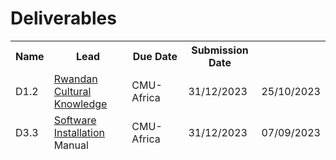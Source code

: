 # Deliverables

<table class="style-1" style="height: 174px;" width="425">
<tbody>
<tr>
<th style="min-width: 25px;>Number</th>
<th  style="min-width: 190px;">Name</th>
<th  style="min-width: 70px;">Lead</th>
<th style="min-width: 70px;">Due Date</th>
<th style="min-width: 70px;">Submission Date</th>
</tr>
<tr>
<td>D1.2</td>
<td><a href="https://cssr4africa.github.io/deliverables/CSSR4Africa_Deliverable_D1.2.pdf">Rwandan Cultural Knowledge</a></td>
<td>CMU-Africa</td>
<td>31/12/2023</td>
<td>25/10/2023</td>
</tr>
<tr>
<td>D3.3</td>
<td><a href="https://cssr4africa.github.io/deliverables/CSSR4Africa_Deliverable_D3.3.pdf">Software Installation Manual</a></td>
<td>CMU-Africa</td>
<td>31/12/2023</td>
<td>07/09/2023</td>
</tr>
<tr>
<td>D7.1</td>
<td><a href="https://cssr4africa.github.io/deliverables/CSSR4Africa_Deliverable_D7.1.pdf">Online Presence</a></td>
<td>CMU-Africa</td>
<td>30/09/2023</td>
<td>07/08/2023</td>
</tr>
</tbody>
</table>
